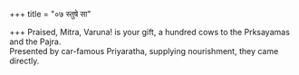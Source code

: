 +++
title = "०७ स्तुषे सा"

+++
Praised, Mitra, Varuna! is your gift, a hundred cows to the Prksayamas and the Pajra.  
     Presented by car-famous Priyaratha, supplying nourishment, they came directly.